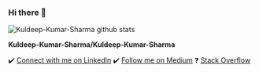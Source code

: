 ### Hi there 👋

![Kuldeep-Kumar-Sharma github stats](https://github-readme-stats.vercel.app/api?username=Kuldeep-Kumar-Sharma&show_icons=true)

**Kuldeep-Kumar-Sharma/Kuldeep-Kumar-Sharma**

<!-- Here are some ideas to get you started: -->

✔️ [Connect with me on LinkedIn](https://www.linkedin.com/in/kuldeep-kumar-9a127676/)
✔️ [Follow me on Medium](https://medium.com/@sharman94kuldeep)
❓ [Stack Overflow](https://stackoverflow.com/users/7618720/kuldeep-kumar)

<!-- - 🔭 I’m currently working on Chatbots with Nodejs
- 🌱 I’m currently learning Full Stack Programming
- 👯 I’m looking to collaborate on new
- 🤔 I’m looking for help with ...
- 💬 Ask me about ...
- 📫 How to reach me: ...0
- 😄 Pronouns: ...
- ⚡ Fun fact: ... -->
